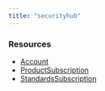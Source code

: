 ```yaml
---
title: "securityhub"
---
```


<!-- WARNING: this file was generated by the Pulumi Terraform Bridge (tfgen) Tool. -->
<!-- Do not edit by hand unless you're certain you know what you are doing! -->

<style>
  table td p { margin-top: 0; margin-bottom: 0; }
</style>

<h3>Resources</h3>
<ul class="api">
    <li><a href="account"><span class="symbol resource"></span>Account</a></li>
    <li><a href="productsubscription"><span class="symbol resource"></span>ProductSubscription</a></li>
    <li><a href="standardssubscription"><span class="symbol resource"></span>StandardsSubscription</a></li>
</ul>

